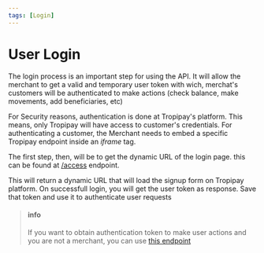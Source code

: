 ```yaml
---
tags: [Login]
---
```

# User Login

The login process is an important step for using the API. It will allow the merchant to get a valid and temporary user token with wich, merchat's customers will be authenticated to make actions (check balance, make movements, add beneficiaries, etc)

For Security reasons, authentication is done at Tropipay's platform. This means, only Tropipay will have access to customer's credentials. For authenticating a customer, the Merchant needs to embed a specific Tropipay endpoint inside an *iframe* tag.

The first step, then, will be to get the dynamic URL of the login page. this can be found at [/access](/reference/Tropipay-API.v2.yaml/paths/~1access/post) endpoint.

This will return a dynamic URL that will load the signup form on Tropipay platform. On successfull login, you will get the user token as response. Save that token and use it to authenticate user requests

<!-- theme: info -->
>#### info
> If you want to obtain authentication token to make user actions and you are not a merchant, you can use [this endpoint](/reference/Tropipay-API.v1.yaml/paths/~1access~1login/post)
